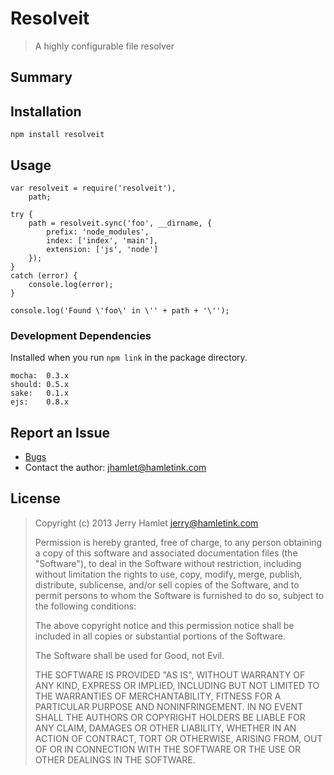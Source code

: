 Resolveit
=========

> A highly configurable file resolver

## Summary ##

## Installation ##

~~~
npm install resolveit
~~~

## Usage ##

~~~
var resolveit = require('resolveit'),
    path;

try {
    path = resolveit.sync('foo', __dirname, {
        prefix: 'node_modules',
        index: ['index', 'main'],
        extension: ['js', 'node']
    });
}
catch (error) {
    console.log(error);
}

console.log('Found \'foo\' in \'' + path + '\'');
~~~


### Development Dependencies ###

Installed when you run `npm link` in the package directory.

~~~
mocha:  0.3.x
should: 0.5.x
sake:   0.1.x
ejs:    0.8.x
~~~


Report an Issue
---------------

* [Bugs](http://github.com/jhamlet/node-resolveit/issues)
* Contact the author: <jhamlet@hamletink.com>


License
-------

> Copyright (c) 2013 Jerry Hamlet <jerry@hamletink.com>
> 
> Permission is hereby granted, free of charge, to any person
> obtaining a copy of this software and associated documentation
> files (the "Software"), to deal in the Software without
> restriction, including without limitation the rights to use,
> copy, modify, merge, publish, distribute, sublicense, and/or sell
> copies of the Software, and to permit persons to whom the
> Software is furnished to do so, subject to the following
> conditions:
> 
> The above copyright notice and this permission notice shall be
> included in all copies or substantial portions of the Software.
> 
> The Software shall be used for Good, not Evil.
> 
> THE SOFTWARE IS PROVIDED "AS IS", WITHOUT WARRANTY OF ANY KIND,
> EXPRESS OR IMPLIED, INCLUDING BUT NOT LIMITED TO THE WARRANTIES
> OF MERCHANTABILITY, FITNESS FOR A PARTICULAR PURPOSE AND
> NONINFRINGEMENT. IN NO EVENT SHALL THE AUTHORS OR COPYRIGHT
> HOLDERS BE LIABLE FOR ANY CLAIM, DAMAGES OR OTHER LIABILITY,
> WHETHER IN AN ACTION OF CONTRACT, TORT OR OTHERWISE, ARISING
> FROM, OUT OF OR IN CONNECTION WITH THE SOFTWARE OR THE USE OR
> OTHER DEALINGS IN THE SOFTWARE.
